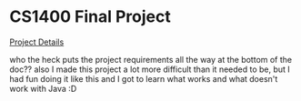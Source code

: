 # CS1400 Final Project
[Project Details](https://github.com/PlainOlSoapBar/CS1400FinalProject/files/15227615/CS.1400.Final.Project.pdf)

who the heck puts the project requirements all the way at the bottom of the doc??
also I made this project a lot more difficult than it needed to be, but I had fun doing it like this and I got to learn what works and what doesn't work with Java :D
